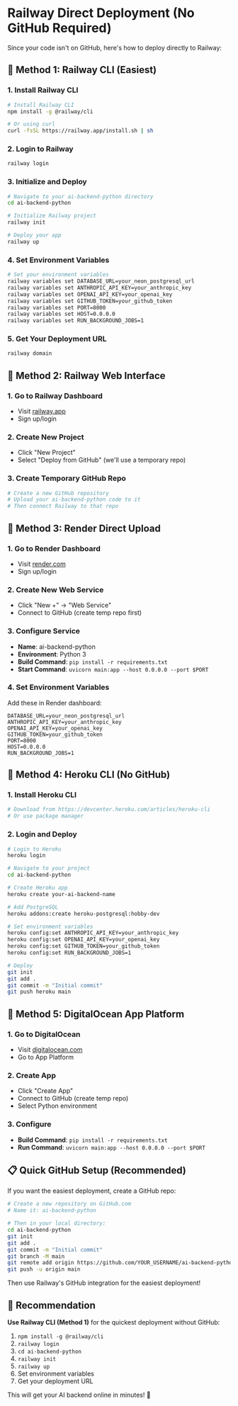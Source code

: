 # Railway Direct Deployment (No GitHub Required)

Since your code isn't on GitHub, here's how to deploy directly to Railway:

## 🚀 **Method 1: Railway CLI (Easiest)**

### 1. Install Railway CLI
```bash
# Install Railway CLI
npm install -g @railway/cli

# Or using curl
curl -fsSL https://railway.app/install.sh | sh
```

### 2. Login to Railway
```bash
railway login
```

### 3. Initialize and Deploy
```bash
# Navigate to your ai-backend-python directory
cd ai-backend-python

# Initialize Railway project
railway init

# Deploy your app
railway up
```

### 4. Set Environment Variables
```bash
# Set your environment variables
railway variables set DATABASE_URL=your_neon_postgresql_url
railway variables set ANTHROPIC_API_KEY=your_anthropic_key
railway variables set OPENAI_API_KEY=your_openai_key
railway variables set GITHUB_TOKEN=your_github_token
railway variables set PORT=8000
railway variables set HOST=0.0.0.0
railway variables set RUN_BACKGROUND_JOBS=1
```

### 5. Get Your Deployment URL
```bash
railway domain
```

## 🚀 **Method 2: Railway Web Interface**

### 1. Go to Railway Dashboard
- Visit [railway.app](https://railway.app)
- Sign up/login

### 2. Create New Project
- Click "New Project"
- Select "Deploy from GitHub" (we'll use a temporary repo)

### 3. Create Temporary GitHub Repo
```bash
# Create a new GitHub repository
# Upload your ai-backend-python code to it
# Then connect Railway to that repo
```

## 🚀 **Method 3: Render Direct Upload**

### 1. Go to Render Dashboard
- Visit [render.com](https://render.com)
- Sign up/login

### 2. Create New Web Service
- Click "New +" → "Web Service"
- Connect to GitHub (create temp repo first)

### 3. Configure Service
- **Name**: ai-backend-python
- **Environment**: Python 3
- **Build Command**: `pip install -r requirements.txt`
- **Start Command**: `uvicorn main:app --host 0.0.0.0 --port $PORT`

### 4. Set Environment Variables
Add these in Render dashboard:
```
DATABASE_URL=your_neon_postgresql_url
ANTHROPIC_API_KEY=your_anthropic_key
OPENAI_API_KEY=your_openai_key
GITHUB_TOKEN=your_github_token
PORT=8000
HOST=0.0.0.0
RUN_BACKGROUND_JOBS=1
```

## 🚀 **Method 4: Heroku CLI (No GitHub)**

### 1. Install Heroku CLI
```bash
# Download from https://devcenter.heroku.com/articles/heroku-cli
# Or use package manager
```

### 2. Login and Deploy
```bash
# Login to Heroku
heroku login

# Navigate to your project
cd ai-backend-python

# Create Heroku app
heroku create your-ai-backend-name

# Add PostgreSQL
heroku addons:create heroku-postgresql:hobby-dev

# Set environment variables
heroku config:set ANTHROPIC_API_KEY=your_anthropic_key
heroku config:set OPENAI_API_KEY=your_openai_key
heroku config:set GITHUB_TOKEN=your_github_token
heroku config:set RUN_BACKGROUND_JOBS=1

# Deploy
git init
git add .
git commit -m "Initial commit"
git push heroku main
```

## 🚀 **Method 5: DigitalOcean App Platform**

### 1. Go to DigitalOcean
- Visit [digitalocean.com](https://digitalocean.com)
- Go to App Platform

### 2. Create App
- Click "Create App"
- Connect to GitHub (create temp repo)
- Select Python environment

### 3. Configure
- **Build Command**: `pip install -r requirements.txt`
- **Run Command**: `uvicorn main:app --host 0.0.0.0 --port $PORT`

## 📋 **Quick GitHub Setup (Recommended)**

If you want the easiest deployment, create a GitHub repo:

```bash
# Create a new repository on GitHub.com
# Name it: ai-backend-python

# Then in your local directory:
cd ai-backend-python
git init
git add .
git commit -m "Initial commit"
git branch -M main
git remote add origin https://github.com/YOUR_USERNAME/ai-backend-python.git
git push -u origin main
```

Then use Railway's GitHub integration for the easiest deployment!

## 🎯 **Recommendation**

**Use Railway CLI (Method 1)** for the quickest deployment without GitHub:

1. `npm install -g @railway/cli`
2. `railway login`
3. `cd ai-backend-python`
4. `railway init`
5. `railway up`
6. Set environment variables
7. Get your deployment URL

This will get your AI backend online in minutes! 🚀 